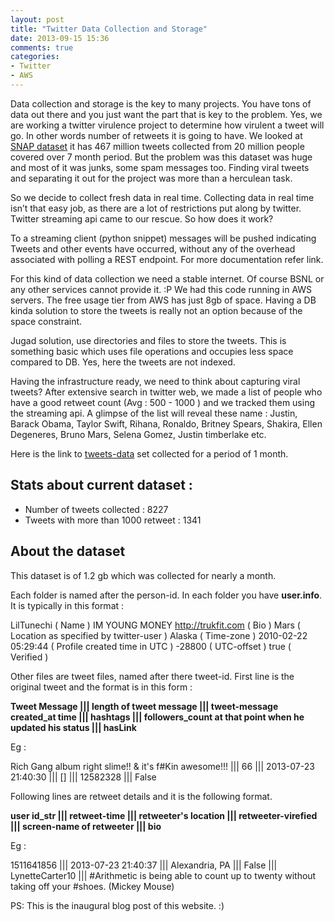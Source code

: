 ```yaml
---
layout: post
title: "Twitter Data Collection and Storage"
date: 2013-09-15 15:36
comments: true
categories: 
- Twitter
- AWS
---
```

Data collection and storage is the key to many projects. You have tons of data out there and you just want the part that is key to the problem. Yes, we are working a twitter virulence project to determine how virulent a tweet will go. In other words number of retweets it is going to have. We looked at <a href="http://snap.stanford.edu/data/twitter7.html" target="_blank">SNAP dataset</a> it has 467 million tweets collected from 20 million people covered over 7 month period. But the problem was this dataset was huge and most of it was junks, some spam messages too. Finding viral tweets and separating it out for the project was more than a herculean task. 

So we decide to collect fresh data in real time. Collecting data in real time isn’t that easy job, as there are a lot of restrictions put along by twitter. Twitter streaming api came to our rescue. So how does it work?

<script src="https://gist.github.com/vijaym123/6334874.js"></script>

To a streaming client (python snippet) messages will be pushed indicating Tweets and other events have occurred, without any of the overhead associated with polling a REST endpoint. For more documentation refer link.

For this kind of data collection we need a stable internet. Of course BSNL or any other services cannot provide it. :P We had this code running in AWS servers. The free usage tier from AWS has just 8gb of space. Having a DB kinda solution to store the tweets is really not an option because of the space constraint.

Jugad solution, use directories and files to store the tweets. This is something basic which uses file operations and occupies less space compared to DB. Yes, here the tweets are not indexed.

Having the infrastructure ready, we need to think about capturing viral tweets? After extensive search in twitter web, we made a list of people who have a good retweet count (Avg : 500 - 1000 ) and we tracked them using the streaming api. A glimpse of the list will reveal these name :
Justin, Barack Obama, Taylor Swift, Rihana, Ronaldo, Britney Spears, Shakira, Ellen Degeneres, Bruno Mars, Selena Gomez, Justin timberlake etc. 

Here is the link to <a href="https://github.com/vijaym123/tweets-dataset" target="_blank">tweets-data</a> set collected for a period of 1 month.

## Stats about current dataset :
* Number of tweets collected : 8227
* Tweets with more than 1000 retweet : 1341

## About the dataset
This dataset is of 1.2 gb which was collected for nearly a month.  

Each folder is named after the person-id. In each folder you have **user.info**. It is typically in this format :

LilTunechi ( Name )
IM YOUNG MONEY http://trukfit.com ( Bio )
Mars ( Location as specified by twitter-user )
Alaska ( Time-zone )
2010-02-22 05:29:44 ( Profile created time in UTC )
-28800 ( UTC-offset )
true ( Verified )

Other files are tweet files, named after there tweet-id. First line is the original tweet and the format is in this form : 

**Tweet Message |||  length of tweet message ||| tweet-message created_at time ||| hashtags ||| followers_count at that point when he updated his status ||| hasLink**

Eg :

Rich Gang album right slime!! &amp; it's f#Kin awesome!!! ||| 66 ||| 2013-07-23 21:40:30 ||| [] ||| 12582328 ||| False

Following lines are retweet details and it is the following format.

**user id_str ||| retweet-time ||| retweeter's location ||| retweeter-virefied ||| screen-name of retweeter ||| bio**

Eg :

1511641856 ||| 2013-07-23 21:40:37 ||| Alexandria, PA  ||| False ||| LynetteCarter10 ||| #Arithmetic is being able to count up to twenty without taking off your #shoes. (Mickey Mouse)

PS: This is the inaugural blog post of this website. :)

